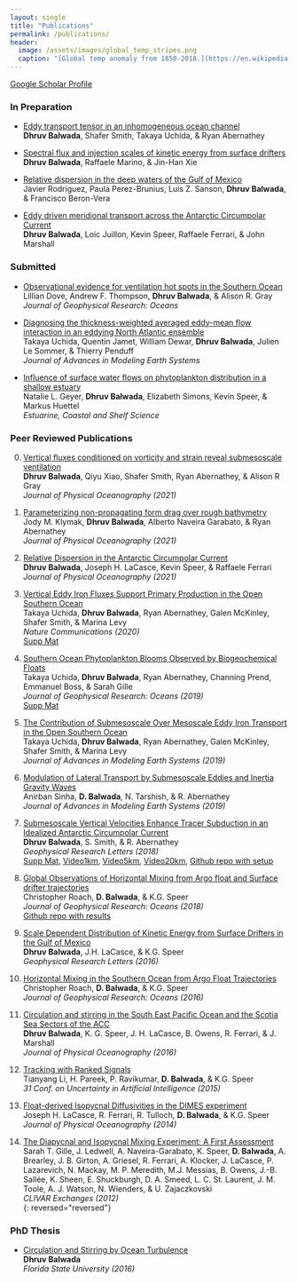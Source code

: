 ```yaml
---
layout: single
title: "Publications"
permalink: /publications/
header:
  image: /assets/images/global_temp_stripes.png
  caption: "[Global temp anomaly from 1850-2018.](https://en.wikipedia.org/wiki/Warming_stripes)"
---
```


[Google Scholar Profile](https://scholar.google.com/citations?user=e_C8ZrkAAAAJ&hl=en)

### In Preparation  
- [Eddy transport tensor in an inhomogeneous ocean channel][mail]  
  **Dhruv Balwada**, Shafer Smith, Takaya Uchida, & Ryan Abernathey  

- [Spectral flux and injection scales of kinetic energy from surface drifters][mail]  
  **Dhruv Balwada**, Raffaele Marino, & Jin-Han Xie  

- [Relative dispersion in the deep waters of the Gulf of Mexico][mail]  
  Javier Rodriguez, Paula Perez-Brunius, Luis Z. Sanson, **Dhruv Balwada**, & Francisco Beron-Vera  

- [Eddy driven meridional transport across the Antarctic Circumpolar Current][mail]  
  **Dhruv Balwada**, Loic Juillon, Kevin Speer, Raffaele Ferrari, & John Marshall  

### Submitted  
- [Observational evidence for ventilation hot spots in the Southern Ocean][mail]  
  Lillian Dove, Andrew F. Thompson, **Dhruv Balwada**, & Alison R. Gray  
  *Journal of Geophysical Research: Oceans*  

- [Diagnosing the thickness-weighted averaged eddy-mean flow interaction in an eddying North Atlantic ensemble](https://www.essoar.org/doi/10.1002/essoar.10504082.2)  
  Takaya Uchida, Quentin Jamet, William Dewar, **Dhruv Balwada**, Julien Le Sommer, & Thierry Penduff  
  *Journal of Advances in Modeling Earth Systems*   

- [Influence of surface water flows on phytoplankton distribution in a shallow estuary][mail]  
  Natalie L. Geyer, **Dhruv Balwada**, Elizabeth Simons, Kevin Speer, & Markus Huettel  
  *Estuarine, Coastal and Shelf Science*  

### Peer Reviewed Publications
0.  [Vertical fluxes conditioned on vorticity and strain reveal submesoscale ventilation][15]    
    **Dhruv Balwada**, Qiyu Xiao, Shafer Smith, Ryan Abernathey, & Alison R Gray  
    *Journal of Physical Oceanography (2021)*  

0.  [Parameterizing non-propagating form drag over rough bathymetry][14]  
    Jody M. Klymak, **Dhruv Balwada**, Alberto Naveira Garabato, & Ryan Abernathey  
    *Journal of Physical Oceanography (2021)*  

0.  [Relative Dispersion in the Antarctic Circumpolar Current][13]  
    **Dhruv Balwada**, Joseph H. LaCasce, Kevin Speer, & Raffaele Ferrari  
    *Journal of Physical Oceanography (2021)*

0.  [Vertical Eddy Iron Fluxes Support Primary Production in the Open Southern Ocean][12]  
    Takaya Uchida, **Dhruv Balwada**, Ryan Abernathey, Galen McKinley, Shafer Smith, & Marina Levy  
    *Nature Communications (2020)*  
    [Supp Mat][12supp]  

0.  [Southern Ocean Phytoplankton Blooms Observed by Biogeochemical Floats][11]  
    Takaya Uchida, **Dhruv Balwada**, Ryan Abernathey, Channing Prend, Emmanuel Boss, & Sarah Gille  
    *Journal of Geophysical Research: Oceans (2019)*  
    [Supp Mat][11supp]  

0.  [The Contribution of Submesoscale Over Mesoscale Eddy Iron Transport in the Open Southern Ocean][10]  
    Takaya Uchida, **Dhruv Balwada**, Ryan Abernathey, Galen McKinley, Shafer Smith, & Marina Levy  
    *Journal of Advances in Modeling Earth Systems (2019)*  

0.  [Modulation of Lateral Transport by Submesoscale Eddies and Inertia Gravity Waves][9]  
    Anirban Sinha, **D. Balwada**, N. Tarshish, & R. Abernathey  
    *Journal of Advances in Modeling Earth Systems (2019)*  

0.  [Submesoscale Vertical Velocities Enhance Tracer Subduction in an Idealized Antarctic Circumpolar Current][8]  
    **Dhruv Balwada**, S. Smith, & R. Abernathey  
    *Geophysical Research Letters (2018)*  
    [Supp Mat][8supp], [Video1km][8vid1], [Video5km][8vid2], [Video20km][8vid3], [Github repo with setup][8repo]  

0.  [Global Observations of Horizontal Mixing from Argo float and Surface drifter trajectories][7]  
    Christopher Roach, **D. Balwada**, & K.G. Speer   
    *Journal of Geophysical Research: Oceans (2018)*  
    [Github repo with results][7repo]

0.  [Scale Dependent Distribution of Kinetic Energy from Surface Drifters in the Gulf of Mexico][6]  
    **Dhruv Balwada**, J.H. LaCasce, & K.G. Speer  
    *Geophysical Research Letters (2016)*  

0.  [Horizontal Mixing in the Southern Ocean from Argo Float Trajectories][5]  
    Christopher Roach, **D. Balwada**, & K.G. Speer  
    *Journal of Geophysical Research: Oceans (2016)*

0.  [Circulation and stirring in the South East Pacific Ocean and the Scotia Sea Sectors of the ACC][4]  
    **Dhruv Balwada**, K. G. Speer, J. H. LaCasce, B. Owens, R. Ferrari, & J. Marshall  
    *Journal of Physical Oceanography (2016)*

0.  [Tracking with Ranked Signals][3]  
    Tianyang Li, H. Pareek, P. Ravikumar, **D. Balwada**, & K.G. Speer  
    *31 Conf. on Uncertainty in Artificial Intelligence (2015)*

0. [Float-derived Isopycnal Diffusivities in the DIMES experiment][2]  
    Joseph H. LaCasce, R. Ferrari, R. Tulloch, **D. Balwada**, & K.G. Speer  
    *Journal of Physical Oceanography (2014)*  

0. [The Diapycnal and Isopycnal Mixing Experiment: A First Assessment][1]  
    Sarah T. Gille, J. Ledwell, A. Naveira-Garabato, K. Speer, **D. Balwada**, A. Brearley, J. B. Girton, A. Griesel, R. Ferrari, A. Klocker, J. LaCasce, P. Lazarevich, N. Mackay, M. P. Meredith, M.J. Messias, B. Owens, J.-B. Sallée, K. Sheen, E. Shuckburgh, D. A. Smeed, L. C. St. Laurent, J. M. Toole, A. J. Watson, N. Wienders, & U. Zajaczkovski  
    *CLIVAR Exchanges (2012)*  
{: reversed="reversed"}


### PhD Thesis  
- [Circulation and Stirring by Ocean Turbulence]  
  **Dhruv Balwada**  
  *Florida State University (2016)*  


[Circulation and Stirring by Ocean Turbulence]: /assets/documents/balwada_thesis.pdf


[1]: /assets/documents/Gille_et_al2012.pdf
[2]: /assets/documents/LaCasce_et_al2014.pdf
[3]: /assets/documents/Li_et_al2015.pdf
[4]: /assets/documents/Balwada_et_al2016a.pdf
[5]: /assets/documents/Roach_et_al2016.pdf
[6]: /assets/documents/Balwada_et_al2016b.pdf
[7]: /assets/documents/Roach_et_al2018.pdf
[7repo]: https://github.com/croachutas/Isopycnal_Diffusivity
[8]: /assets/documents/Balwada_et_al2018.pdf
[8supp]: /assets/documents/Balwada_et_al2018_supp_material.pdf
[8vid1]: https://www.youtube.com/watch?v=0xpR_qx81FM
[8vid2]: https://www.youtube.com/watch?v=QBpTDU6AYrw
[8vid3]: https://www.youtube.com/watch?v=TwC_GV8v7bs
[8repo]: https://github.com/dhruvbalwada/submesoscale_subduction_GRL
[9]: /assets/documents/Sinha_et_al2019.pdf
[10]: /assets/documents/Uchida_et_al2019b.pdf
[11]: /assets/documents/Uchida_et_al2019a.pdf
[11supp]: /assets/documents/Uchida_et_al2019a_supp_material.pdf
[12]: /assets/documents/Uchida_et_al2020.pdf
[12supp]: /assets/documents/Uchida_et_al2020_supp_material.pdf
[13]: /assets/documents/Balwada_et_al2021.pdf
[14]: /assets/documents/Klymak_et_al2021.pdf
[15]: /assets/documents/Balwada_et_al2021b.pdf
[mail]: mailto:dbalwada@uw.edu
